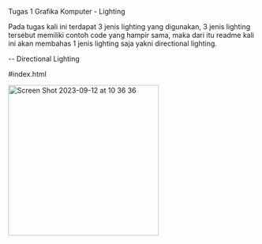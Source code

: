 Tugas 1 Grafika Komputer - Lighting

Pada tugas kali ini terdapat 3 jenis lighting yang digunakan, 3 jenis lighting tersebut memiliki contoh code yang hampir sama, maka dari itu readme kali ini akan membahas 1 jenis lighting saja yakni directional lighting.

-- Directional Lighting

#index.html

<img width="305" alt="Screen Shot 2023-09-12 at 10 36 36" src="https://github.com/valenfajri18/Tugas1Grafkom/assets/114421539/ce3ed651-f40d-4f9b-80de-46693fc2c65d">

